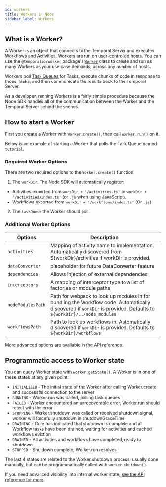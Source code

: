 ```yaml
---
id: workers
title: Workers in Node
sidebar_label: Workers
---
```


## What is a Worker?

A Worker is an object that connects to the Temporal Server and executes [Workflows](/docs/node/workflows) and [Activities](/docs/node/activities).
Workers are run on user-controlled hosts.
You can use the `@temporalio/worker` package's [`Worker`](https://nodejs.temporal.io/api/classes/worker.Worker) class to create and run as many Workers as your use case demands, across any number of hosts.

Workers poll [Task Queues](/docs/node/task-queues) for Tasks, execute chunks of code in response to those Tasks, and then communicate the results back to the Temporal Server.

As a developer, running Workers is a fairly simple procedure because the Node SDK handles all of the communication between the Worker and the Temporal Server behind the scenes.

## How to start a Worker

First you create a Worker with `Worker.create()`, then call `worker.run()` on it.

Below is an example of starting a Worker that polls the Task Queue named `tutorial`.

<!--SNIPSTART nodejs-hello-worker {"enable_source_link": false}-->
<!--SNIPEND-->

### Required Worker Options

There are two required options to the `Worker.create()` function:

1. The `workDir`. The Node SDK will automatically register:

- Activities exported from `workDir + '/activities.ts'` or `workDir + '/activities/index.ts'` (or `.js` when using JavaScript).
- Workflows exported from `workDir + '/workflows/index.ts'` (Or `.js`)

2. The `taskQueue` the Worker should poll.

### Additional Worker Options

| Options           | Description                                                                                                                                                         |
|-------------------|---------------------------------------------------------------------------------------------------------------------------------------------------------------------|
| `activities`      | Mapping of activity name to implementation. Automatically discovered from ${workDir}/activities if workDir is provided.                                             |
| `dataConverter`   | placeholder for future DataConverter feature                                                                                                                        |
| `dependencies`    | Allows injection of external dependencies                                                                                                                           |
| `interceptors`    | A mapping of interceptor type to a list of factories or module paths                                                                                                |
| `nodeModulesPath` | Path for webpack to look up modules in for bundling the Workflow code. Automatically discovered if `workDir` is provided.  Defaults to `${workDir}/../node_modules` |
| `workflowsPath`   | Path to look up workflows in. Automatically discovered if `workDir` is provided.   Defaults to `${workDir}/workflows`                                               |

More advanced options are available in [the API reference](https://nodejs.temporal.io/api/classes/worker.Worker).

## Programmatic access to Worker state

You can query Worker state with `worker.getState()`. A Worker is in one of these states at any given point:

- `INITIALIZED` - The initial state of the Worker after calling Worker.create and successful connection to the server
- `RUNNING` - Worker.run was called, polling task queues
- `FAILED` - Worker encountered an unrecoverable error, Worker.run should reject with the error
- `STOPPING` - Worker.shutdown was called or received shutdown signal, worker will forcefully shutdown in shutdownGraceTime
- `DRAINING` - Core has indicated that shutdown is complete and all Workflow tasks have been drained, waiting for activities and cached workflows eviction
- `DRAINED` - All activities and workflows have completed, ready to shutdown
- `STOPPED` - Shutdown complete, Worker.run resolves

The last 4 states are related to the Worker shutdown process; usually done manually, but can be programmatically called with `worker.shutdown()`.

If you need advanced visibility into internal worker state, [see the API reference for more](https://nodejs.temporal.io/api/classes/worker.Worker).

